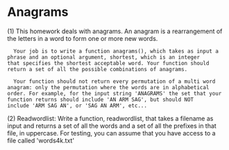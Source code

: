 # Anagrams

(1) This homework deals with anagrams. An anagram is a rearrangement of the letters in a word to form one or more new words.

      Your job is to write a function anagrams(), which takes as input a phrase and an optional argument, shortest, which is an integer           that specifies the shortest acceptable word. Your function should return a set of all the possible combinations of anagrams.

      Your function should not return every permutation of a multi word anagram: only the permutation where the words are in alphabetical         order. For example, for the input string 'ANAGRAMS' the set that your function returns should include 'AN ARM SAG', but should NOT         include 'ARM SAG AN', or 'SAG AN ARM', etc...
      
(2) Readwordlist: Write a function, readwordlist, that takes a filename as input and returns a set of all the words and a set of all the prefixes in that file, in uppercase. For testing, you can assume that you have access to a file called 'words4k.txt'
